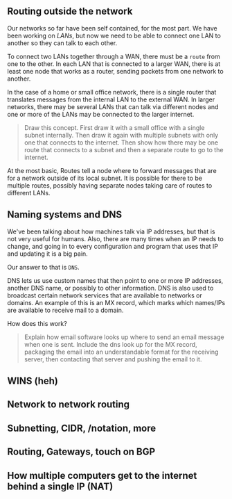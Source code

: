 ## Routing outside the network

Our networks so far have been self contained, for the most part. We have been working on *LANs*, but now we need to be able to connect one LAN to another so they can talk to each other.

To connect two LANs together through a WAN, there must be a `route` from one to the other. In each LAN that is connected to a larger WAN, there is at least one node that works as a router, sending packets from one network to another.

In the case of a home or small office network, there is a single router that translates messages from the internal LAN to the external WAN. In larger networks, there may be several LANs that can talk via different nodes and one or more of the LANs may be connected to the larger internet.

> Draw this concept. First draw it with a small office with a single subnet internally. Then draw it again with multiple subnets with only one that connects to the internet. Then show how there may be one route that connects to a subnet and then a separate route to go to the internet.

At the most basic, Routes tell a node where to forward messages that are for a network outside of its local subnet. It is possible for there to be multiple routes, possibly having separate nodes taking care of routes to different LANs.

> 


## Naming systems and DNS


We've been talking about how machines talk via IP addresses, but that is not very useful for humans. Also, there are many times when an IP needs to change, and going in to every configuration and program that uses that IP and updating it is a big pain.

Our answer to that is `DNS`.

DNS lets us use custom names that then point to one or more IP addresses, another DNS name, or possibly to other information. DNS is also used to broadcast certain network services that are available to networks or domains. An example of this is an MX record, which marks which names/IPs are available to receive mail to a domain.

How does this work?

> Explain how email software looks up where to send an email message when one is sent. Include the dns look up for the MX record, packaging the email into an understandable format for the receiving server, then contacting that server and pushing the email to it.



## WINS (heh)
## Network to network routing
## Subnetting, CIDR, /notation, more
## Routing, Gateways, touch on BGP
## How multiple computers get to the internet behind a single IP (NAT)
